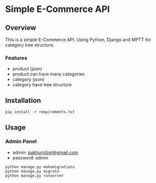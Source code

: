 # Simple E-Commerce API

## Overview

This is a simple E-Commerce API.
Using Python, Django and MPTT
for category tree structure.

### Features

- product (json)
- product can have many categories
- category (json)
- category have tree structure

## Installation

```
pip install -r requirements.txt
```

## Usage

### Admin Panel
- admin: pakhuridzet@gmail.com
- password: admin

```
python manage.py makemigrations
python manage.py migrate
python manage.py runserver
```

